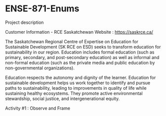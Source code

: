 # ENSE-871-Enums
Project description

Customer Information - RCE Saskatchewan  Website : https://saskrce.ca/

The Saskatchewan Regional Centre of Expertise on Education for Sustainable Development (SK RCE on ESD) seeks to transform education for sustainability in our region. Education includes formal education (such as primary, secondary, and post-secondary education) as well as informal and non-formal education (such as the private media and public education by non-governmental organizations). 

Education respects the autonomy and dignity of the learner. Education for sustainable development helps us work together to identify and pursue paths to sustainability, leading to improvements in quality of life while sustaining healthy ecosystems. They promote active environmental stewardship, social justice, and intergenerational equity.


Activity #1 : Observe and Frame

